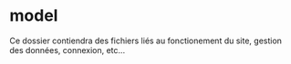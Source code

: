 # model
Ce dossier contiendra des fichiers liés au fonctionement du site, gestion des données, connexion, etc...